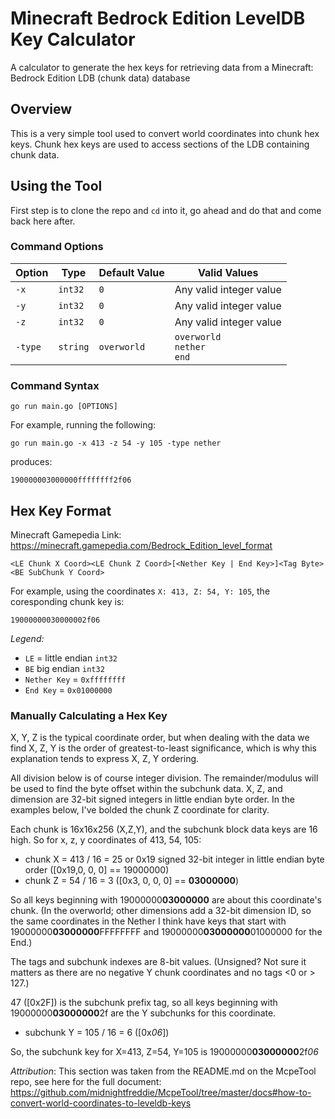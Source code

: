 # Minecraft Bedrock Edition LevelDB Key Calculator
A calculator to generate the hex keys for retrieving data from a Minecraft: Bedrock Edition LDB (chunk data) database

## Overview

This is a very simple tool used to convert world coordinates into chunk hex keys. Chunk hex keys are used to access sections of the LDB containing chunk data.

## Using the Tool

First step is to clone the repo and `cd` into it, go ahead and do that and come back here after.

### Command Options

| Option  | Type     | Default Value | Valid Values                     |
|---------|----------|---------------|----------------------------------|
| `-x`    | `int32`  | `0`           | Any valid integer value          |
| `-y`    | `int32`  | `0`           | Any valid integer value          |
| `-z`    | `int32`  | `0`           | Any valid integer value          |
| `-type` | `string` | `overworld`   | `overworld`<br>`nether`<br>`end` |

### Command Syntax

```shell
go run main.go [OPTIONS]
```

For example, running the following:

```shell
go run main.go -x 413 -z 54 -y 105 -type nether
```

produces:

```shell
190000003000000ffffffff2f06
```

## Hex Key Format

Minecraft Gamepedia Link: <https://minecraft.gamepedia.com/Bedrock_Edition_level_format>

```
<LE Chunk X Coord><LE Chunk Z Coord>[<Nether Key | End Key>]<Tag Byte><BE SubChunk Y Coord>
```

For example, using the coordinates `X: 413, Z: 54, Y: 105`, the coresponding chunk key is:

```
19000000030000002f06
```

*Legend:*
* `LE` = little endian `int32`
* `BE` big endian `int32`
* `Nether Key` = `0xffffffff`
* `End Key` = `0x01000000`

### Manually Calculating a Hex Key

X, Y, Z is the typical coordinate order, but when dealing with the data we find X, Z, Y is the order of greatest-to-least significance, which is why this explanation tends to express X, Z, Y ordering.

All division below is of course integer division. The remainder/modulus will be used to find the byte offset within the subchunk data. X, Z, and dimension are 32-bit signed integers in little endian byte order. In the examples below, I've bolded the chunk Z coordinate for clarity.

Each chunk is 16x16x256 (X,Z,Y), and the subchunk block data keys are 16 high. So for x, z, y coordinates of 413, 54, 105:

- chunk X = 413 / 16 = 25 or 0x19 signed 32-bit integer in little endian byte order ([0x19,0, 0, 0] == 19000000)
- chunk Z = 54 / 16 = 3 ([0x3, 0, 0, 0] == **03000000**) 

So all keys beginning with 19000000**03000000** are about this coordinate's chunk. (In the overworld; other dimensions add a 32-bit dimension ID, so the same coordinates in the Nether I think have keys that start with 19000000**03000000**FFFFFFFF and 19000000**03000000**01000000 for the End.)

The tags and subchunk indexes are 8-bit values. (Unsigned? Not sure it matters as there are no negative Y chunk coordinates and no tags <0 or > 127.)

47 ([0x2F]) is the subchunk prefix tag, so all keys beginning with 19000000**03000000**2f are the Y subchunks for this coordinate.

- subchunk Y = 105 / 16 = 6 ([0x*06*])

So, the subchunk key for X=413, Z=54, Y=105 is 19000000**03000000**2f*06*

*Attribution*: This section was taken from the README.md on the McpeTool repo, see here for the full document: <https://github.com/midnightfreddie/McpeTool/tree/master/docs#how-to-convert-world-coordinates-to-leveldb-keys>
